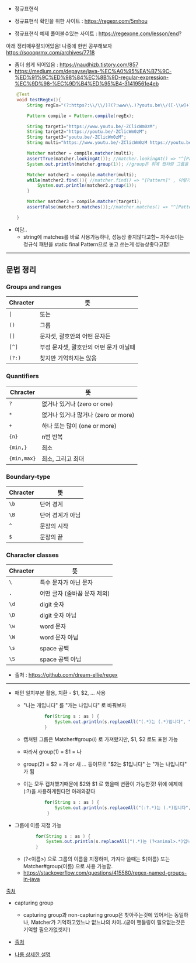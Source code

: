 - 정규표현식

- 정규표현식 확인을 위한 사이트 : https://regexr.com/5mhou
- 정규표현식 예제 풀어볼수있는 사이트 : https://regexone.com/lesson/end?

아래 정리매우잘되어있음! 나중에 한번 공부해보자
https://soooprmx.com/archives/7718

- 좀더 쉽게 되어있음 : https://naudhizb.tistory.com/857
- https://medium.com/depayse/java-%EC%A0%95%EA%B7%9C-%ED%91%9C%ED%98%84%EC%8B%9D-regular-expression-%EC%9D%98-%EC%9D%B4%ED%95%B4-31419561e4eb

```java
    @Test
    void testRegEx(){
        String regEx="(?:https?:\\/\\/)?(?:www\\.)?youtu.be\\/([-\\w]+)"; // (?:~~) 캡쳐안한다는뜻

        Pattern compile = Pattern.compile(regEx);

        String target1="https://www.youtu.be/-ZClicWm0zM";
        String target2="https://youtu.be/-ZClicWm0zM";
        String target3="youtu.be/-ZClicWm0zM";
        String multi="https://www.youtu.be/-ZClicWm0zM https://youtu.be/-sdfzM youtu.be/-ccccM";

        Matcher matcher = compile.matcher(multi);
        assertTrue(matcher.lookingAt()); //matcher.lookingAt() => "^[Pattern]" , 앞에가 일치해야하기 때문에 하나만나옴!
        System.out.println(matcher.group(1)); //group은 위에 캡처링 그룹을 의미.. 0번 index는 해당 문자열 전체를 의미하고, 1번 index 부터는 캡처링 그룹된것들

        Matcher matcher2 = compile.matcher(multi);
        while(matcher2.find()){ //matcher.find() => "[Pattern]" , 이렇기때문에 find는 패턴이 일치하는게 여러개 나올수있음! 그래서 find 호출하면 다음 일치하는걸로 넘어간다!
            System.out.println(matcher2.group(1));
        }

        Matcher matcher3 = compile.matcher(target1);
        assertFalse(matcher3.matches());//matcher.matches() => "^[Pattern]$" , 앞에서 뒤까지 모두 일치해야하니깐 하나밖에 안나온다고 생각해서 그런지 다음 일치하는걸로 넘어가는 find와 같이 while문 돌리면 무한루프..(위 lookingAt도 마찬가지)

    }


```
- 여담..
  - string에 matches를 바로 사용가능하나, 성능상 좋지않다고함~ 자주쓰이는 정규식 패턴을 static final Pattern으로 놓고 쓰는게 성능상좋다고함!

---

## 문법 정리

### Groups and ranges

| Chracter | 뜻                                     |
| -------- | -------------------------------------- |
| `\|`     | 또는                                   |
| `()`     | 그룹                                   |
| `[]`     | 문자셋, 괄호안의 어떤 문자든           |
| `[^]`    | 부정 문자셋, 괄호안의 어떤 문가 아닐때 |
| `(?:)`   | 찾지만 기억하지는 않음                 |

### Quantifiers

| Chracter    | 뜻                                  |
| ----------- | ----------------------------------- |
| `?`         | 없거나 있거나 (zero or one)         |
| `*`         | 없거나 있거나 많거나 (zero or more) |
| `+`         | 하나 또는 많이 (one or more)        |
| `{n}`       | n번 반복                            |
| `{min,}`    | 최소                                |
| `{min,max}` | 최소, 그리고 최대                   |

### Boundary-type

| Chracter | 뜻               |
| -------- | ---------------- |
| `\b`     | 단어 경계        |
| `\B`     | 단어 경계가 아님 |
| `^`      | 문장의 시작      |
| `$`      | 문장의 끝        |

### Character classes

| Chracter | 뜻                           |
| -------- | ---------------------------- |
| `\`      | 특수 문자가 아닌 문자        |
| `.`      | 어떤 글자 (줄바꿈 문자 제외) |
| `\d`     | digit 숫자                   |
| `\D`     | digit 숫자 아님              |
| `\w`     | word 문자                    |
| `\W`     | word 문자 아님               |
| `\s`     | space 공백                   |
| `\S`     | space 공백 아님              |

- 출처 : https://github.com/dream-ellie/regex


--- 


- 패턴 일치부분 활용, 치환 - $1, $2, ... 사용

  - "나는 개입니다" 를 "개는 나입니다" 로 바꿔보자
    ```java
            for(String s : as ) {
                System.out.println(s.replaceAll("(.*)는 (.*)입니다", "$2는 $1입니다"));
            }
    ```

  - 캡쳐된 그룹은 Matcher#group(i) 로 가져왔지만, $1, $2 로도 표현 가능
  - 따라서 group(1) = $1 = 나 
  - group(2) = $2 = 개 or 새 ... 등이므로 "$2는 $1입니다" 는 "개는 나입니다" 가 됨
  - 이는 모두 캡처했기때문에 $2와 $1 로 했을때 변환이 가능한것! 위에 예제에 (:?)을 사용하게된다면 아래와같다
    ```java
            for(String s : as ) {
                System.out.println(s.replaceAll("(:?.*)는 (.*)입니다", "$2는 $1입니다")); // $2는 개입니다
             }
    ```

- 그룹에 이름 지정 가능
    ```java
            for(String s : as ) {
                System.out.println(s.replaceAll("(.*)는 (?<animal>.*)입니다", "${animal}는 $1입니다"));
            }
    ```

  - (?<이름>) 으로 그룹의 이름을 지정하며, 가져다 쓸때는 ${이름} 또는 Matcher#group(이름) 으로 사용 가능함.
  - https://stackoverflow.com/questions/415580/regex-named-groups-in-java

[출처](https://dogcowking.tistory.com/230) 


- capturing group
  - capturing group과 non-capturing group은 찾아주는것에 있어서는 동일하나, Matcher가 기억하고있느냐 없느냐의 차이..(굳이 핸들링이 필요없는것은 기억할 필요가없겟지!)
- [출처](https://blog.rhostem.com/posts/2018-11-11-regex-capture-group)

- [나름 상세한 설명](https://gocoding.tistory.com/93)